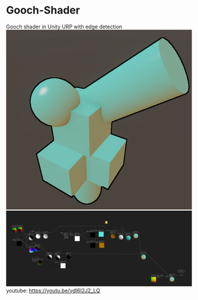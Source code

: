 # Gooch-Shader
Gooch shader in Unity URP with edge detection
![Screenshot](Gooch_shader.png)
![Screenshot](Gooch_shader_graph.png)
youtube: https://youtu.be/vdI6I2J2_LQ
